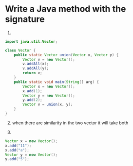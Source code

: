 # Write a Java method with the signature
1.
```java 
import java.util.Vector;

class Vector { 
	public static Vector union(Vector x, Vector y) { 
		Vector v = new Vector(); 
		v.addAll(x); 
		v.addAll(y); 
		return v; 
	} 
	public static void main(String[] arg) { 
		Vector x = new Vector(); 
		x.add(1); 
		Vector y = new Vector(); 
		y.add(2); 
		Vector v = union(x, y); 
	} 
} 
```

2. when there are similarity in the two vector it will take both

3.
```java 
Vector x = new Vector(); 
x.add("11"); 
x.add("a"); 
Vector y = new Vector(); 
y.add("5");
```
